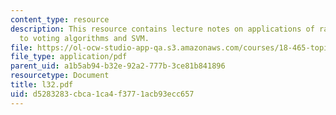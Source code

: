 ```yaml
---
content_type: resource
description: This resource contains lecture notes on applications of random VC inequality
  to voting algorithms and SVM.
file: https://ol-ocw-studio-app-qa.s3.amazonaws.com/courses/18-465-topics-in-statistics-statistical-learning-theory-spring-2007/d5283283cbca1ca4f3771acb93ecc657_l32.pdf
file_type: application/pdf
parent_uid: a1b5ab94-b32e-92a2-777b-3ce81b841896
resourcetype: Document
title: l32.pdf
uid: d5283283-cbca-1ca4-f377-1acb93ecc657
---
```

